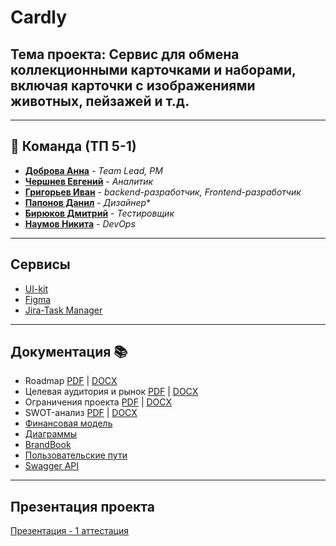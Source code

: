 # Cardly

## Тема проекта: Сервис для обмена коллекционными карточками и наборами, включая карточки с изображениями животных, пейзажей и т.д.

---

## 👥 Команда (ТП 5-1)


- **[Доброва Анна](https://github.com/dobrayAnika)** - *Team Lead, PM*
- **[Чершнев Евгений](https://github.com/floyzzzy)** - *Аналитик* 
- **[Григорьев Иван](https://github.com/ChipoDev)** - *backend-разработчик, Frontend-разработчик*
- **[Папонов Данил](https://github.com/danil13231212341)** - *Дизайнер** 
- **[Бирюков Дмитрий](https://github.com/birbik)** - *Тестировщик*
- **[Наумов Никита](https://github.com/capti)** - *DevOps*

---

## Сервисы

- [UI-kit](https://www.figma.com/design/JEGceh2Gm2ZW494FGIaT0A/Cardly-Brandbook?node-id=44-59&p=f&t=d6eTvzQ74P8yNRGe-0)
- [Figma](https://www.figma.com/design/ljUhVgNlQLElUQvEOcWSBz/Makets?node-id=0-1&t=3v5P2D8Ki25GG22M-1)
- [Jira-Task Manager](https://progecttp.atlassian.net/jira/software/projects/FCCX/boards/3)

---

## Документация 📚

- Roadmap [PDF](https://github.com/capti/Cardly/blob/main/Documentation/roadmap.pdf) | [DOCX](https://github.com/capti/Cardly/blob/main/Documentation/roadmap.docx)
- Целевая аудитория и рынок [PDF](https://github.com/capti/Cardly/blob/main/Documentation/%D0%A6%D0%B5%D0%BB%D0%B5%D0%B2%D0%B0%D1%8F%20%D0%B0%D1%83%D0%B4%D0%B8%D1%82%D0%BE%D1%80%D0%B8%D1%8F%20%D0%B8%20%D1%80%D1%8B%D0%BD%D0%BE%D0%BA.pdf) | [DOCX](https://github.com/capti/Cardly/blob/main/Documentation/%D0%A6%D0%B5%D0%BB%D0%B5%D0%B2%D0%B0%D1%8F%20%D0%B0%D1%83%D0%B4%D0%B8%D1%82%D0%BE%D1%80%D0%B8%D1%8F%20%D0%B8%20%D1%80%D1%8B%D0%BD%D0%BE%D0%BA.docx)
- Ограничения проекта [PDF](https://github.com/capti/Cardly/blob/main/Documentation/%D0%9E%D0%B3%D1%80%D0%B0%D0%BD%D0%B8%D1%87%D0%B5%D0%BD%D0%B8%D1%8F%20%D0%BF%D1%80%D0%BE%D0%B5%D0%BA%D1%82%D0%B0.pdf) | [DOCX](https://github.com/capti/Cardly/blob/main/Documentation/%D0%9E%D0%B3%D1%80%D0%B0%D0%BD%D0%B8%D1%87%D0%B5%D0%BD%D0%B8%D1%8F%20%D0%BF%D1%80%D0%BE%D0%B5%D0%BA%D1%82%D0%B0.docx)
- SWOT-анализ [PDF](https://github.com/capti/Cardly/blob/main/Documentation/SWOT-%D0%B0%D0%BD%D0%B0%D0%BB%D0%B8%D0%B7.pdf) | [DOCX](https://github.com/capti/Cardly/blob/main/Documentation/SWOT-%D0%B0%D0%BD%D0%B0%D0%BB%D0%B8%D0%B7.docx)
- [Финансовая модель](https://github.com/capti/Cardly/tree/main/Documentation/Financial%20model)
- [Диаграммы](https://github.com/capti/Cardly/tree/main/Documentation/Diagrams)
- [BrandBook](https://www.figma.com/design/JEGceh2Gm2ZW494FGIaT0A/Cardly-Brandbook?node-id=0-1&t=OAp4Ihb40HiQLx4m-1)
- [Пользовательские пути](https://www.figma.com/board/s0O3zvAPgI4DXJF2BDwrAS/user-scenario?node-id=0-1&t=WPJXqXWfhTH9b5QX-1)
- [Swagger API](https://github.com/capti/Cardly/blob/main/Documentation/Swagger/cardly.yaml)


---

## Презентация проекта

[Презентация - 1 аттестация](https://github.com/capti/Cardly/blob/main/Documentation/%D0%9F%D1%80%D0%B5%D0%B7%D0%B5%D0%BD%D1%82%D0%B0%D1%86%D0%B8%D1%8F.pdf)
